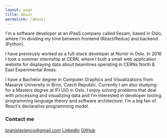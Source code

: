 ```yaml
---
layout: page
title: About
permalink: /about/
---
```


I'm a software developer at an iPaaS company called Sesam, based in Oslo, where I'm dividing my time between frontend (React/Redux) and backend (Python).

I have previously worked as a full-stack developer at Nornir in Oslo. In 2016 I took a summer internship at CERN, where I built a small web application website for displaying data about beamlines operating in CERNs North & East Experimental Areas.

I have a Bachelor degree in Computer Graphics and Visualizations from Masaryk University in Brno, Czech Republic. Currently I am also studying for a Masters degree at IFI UiO in Oslo. I enjoy solving problems that deal with processing and visualizing data and I'm interested in developer tooling, programming language theory and software architecture. I'm a big fan of React's declarative programming model.

### Contact me

[branislavjenco@gmail.com](mailto:branislavjenco@gmail.com)
[LinkedIn](https://www.linkedin.com/in/branislavjenco/)
[GitHub](https://github.com/branislavjenco)
